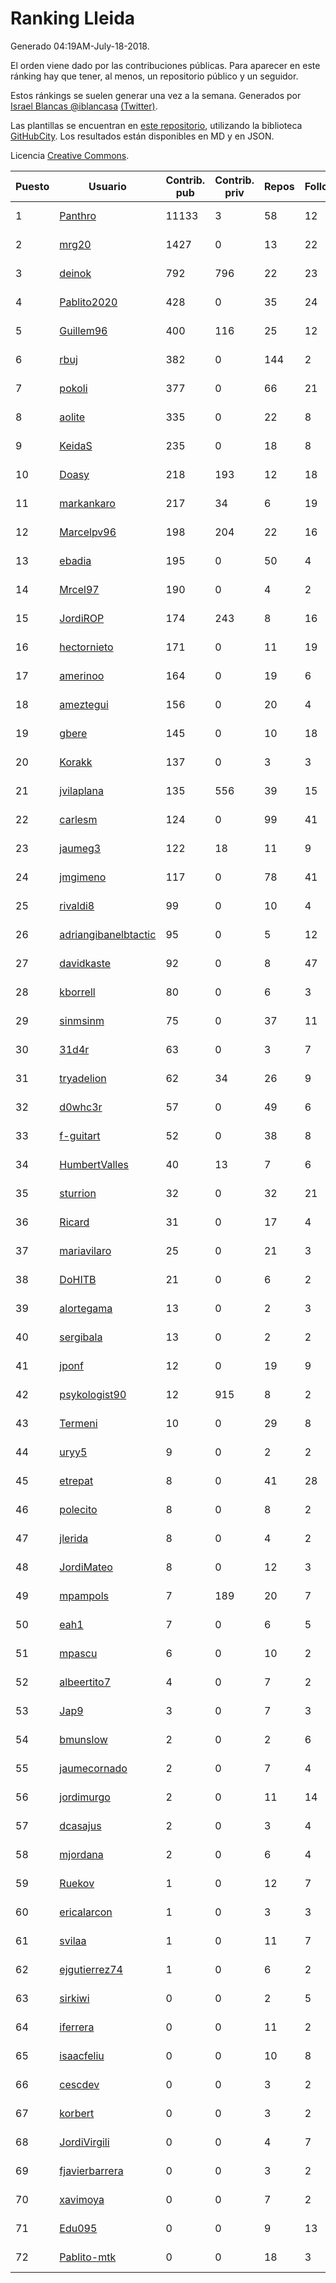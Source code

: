 # Ranking Lleida

Generado 04:19AM-July-18-2018.

El orden viene dado por las contribuciones públicas. Para aparecer en este ránking hay que tener, al menos, un repositorio público y un seguidor.

Estos ránkings se suelen generar una vez a la semana. Generados por [Israel Blancas @iblancasa](https://github.com/iblancasa/) [(Twitter)](https://twitter.com/iblancasa).

Las plantillas se encuentran en [este repositorio](https://github.com/iblancasa/GH-Spanish-Ranking), utilizando la biblioteca [GitHubCity](https://github.com/iblancasa/GitHubCity). Los resultados están disponibles en MD y en JSON.

Licencia [Creative Commons](https://creativecommons.org/licenses/by/4.0/).

| Puesto   |  Usuario  | Contrib. pub | Contrib. priv |Repos| Followers | Desde |  Avatar  |
|----------|-----------|--------------|---------------|-----|-----------|-------|----------|
|1|[Panthro](https://github.com/Panthro)|11133|3|58|12|2012-03-22|![Panthro]()|
|2|[mrg20](https://github.com/mrg20)|1427|0|13|22|2016-02-22|![mrg20]()|
|3|[deinok](https://github.com/deinok)|792|796|22|23|2014-02-04|![deinok]()|
|4|[Pablito2020](https://github.com/Pablito2020)|428|0|35|24|2016-04-24|![Pablito2020]()|
|5|[Guillem96](https://github.com/Guillem96)|400|116|25|12|2016-08-27|![Guillem96]()|
|6|[rbuj](https://github.com/rbuj)|382|0|144|2|2014-12-12|![rbuj]()|
|7|[pokoli](https://github.com/pokoli)|377|0|66|21|2011-10-30|![pokoli]()|
|8|[aolite](https://github.com/aolite)|335|0|22|8|2013-06-03|![aolite]()|
|9|[KeidaS](https://github.com/KeidaS)|235|0|18|8|2016-04-27|![KeidaS]()|
|10|[Doasy](https://github.com/Doasy)|218|193|12|18|2016-01-29|![Doasy]()|
|11|[markankaro](https://github.com/markankaro)|217|34|6|19|2017-05-24|![markankaro]()|
|12|[Marcelpv96](https://github.com/Marcelpv96)|198|204|22|16|2016-11-15|![Marcelpv96]()|
|13|[ebadia](https://github.com/ebadia)|195|0|50|4|2009-12-08|![ebadia]()|
|14|[Mrcel97](https://github.com/Mrcel97)|190|0|4|2|2017-11-07|![Mrcel97]()|
|15|[JordiROP](https://github.com/JordiROP)|174|243|8|16|2016-02-08|![JordiROP]()|
|16|[hectornieto](https://github.com/hectornieto)|171|0|11|19|2014-04-15|![hectornieto]()|
|17|[amerinoo](https://github.com/amerinoo)|164|0|19|6|2015-02-16|![amerinoo]()|
|18|[ameztegui](https://github.com/ameztegui)|156|0|20|4|2014-07-02|![ameztegui]()|
|19|[gbere](https://github.com/gbere)|145|0|10|18|2012-01-13|![gbere]()|
|20|[Korakk](https://github.com/Korakk)|137|0|3|3|2017-11-20|![Korakk]()|
|21|[jvilaplana](https://github.com/jvilaplana)|135|556|39|15|2011-04-15|![jvilaplana]()|
|22|[carlesm](https://github.com/carlesm)|124|0|99|41|2008-05-01|![carlesm]()|
|23|[jaumeg3](https://github.com/jaumeg3)|122|18|11|9|2016-07-14|![jaumeg3]()|
|24|[jmgimeno](https://github.com/jmgimeno)|117|0|78|41|2011-04-08|![jmgimeno]()|
|25|[rivaldi8](https://github.com/rivaldi8)|99|0|10|4|2011-11-11|![rivaldi8]()|
|26|[adriangibanelbtactic](https://github.com/adriangibanelbtactic)|95|0|5|12|2012-01-15|![adriangibanelbtactic]()|
|27|[davidkaste](https://github.com/davidkaste)|92|0|8|47|2011-11-16|![davidkaste]()|
|28|[kborrell](https://github.com/kborrell)|80|0|6|3|2015-02-17|![kborrell]()|
|29|[sinmsinm](https://github.com/sinmsinm)|75|0|37|11|2012-05-16|![sinmsinm]()|
|30|[31d4r](https://github.com/31d4r)|63|0|3|7|2017-08-12|![31d4r]()|
|31|[tryadelion](https://github.com/tryadelion)|62|34|26|9|2013-03-05|![tryadelion]()|
|32|[d0whc3r](https://github.com/d0whc3r)|57|0|49|6|2012-01-25|![d0whc3r]()|
|33|[f-guitart](https://github.com/f-guitart)|52|0|38|8|2014-03-09|![f-guitart]()|
|34|[HumbertValles](https://github.com/HumbertValles)|40|13|7|6|2017-02-13|![HumbertValles]()|
|35|[sturrion](https://github.com/sturrion)|32|0|32|21|2013-08-23|![sturrion]()|
|36|[Ricard](https://github.com/Ricard)|31|0|17|4|2009-12-13|![Ricard]()|
|37|[mariavilaro](https://github.com/mariavilaro)|25|0|21|3|2015-01-13|![mariavilaro]()|
|38|[DoHITB](https://github.com/DoHITB)|21|0|6|2|2016-01-19|![DoHITB]()|
|39|[alortegama](https://github.com/alortegama)|13|0|2|3|2015-02-03|![alortegama]()|
|40|[sergibala](https://github.com/sergibala)|13|0|2|2|2018-02-13|![sergibala]()|
|41|[jponf](https://github.com/jponf)|12|0|19|9|2013-03-13|![jponf]()|
|42|[psykologist90](https://github.com/psykologist90)|12|915|8|2|2013-09-05|![psykologist90]()|
|43|[Termeni](https://github.com/Termeni)|10|0|29|8|2014-03-10|![Termeni]()|
|44|[uryy5](https://github.com/uryy5)|9|0|2|2|2014-10-07|![uryy5]()|
|45|[etrepat](https://github.com/etrepat)|8|0|41|28|2009-11-04|![etrepat]()|
|46|[polecito](https://github.com/polecito)|8|0|8|2|2013-07-30|![polecito]()|
|47|[jlerida](https://github.com/jlerida)|8|0|4|2|2015-05-12|![jlerida]()|
|48|[JordiMateo](https://github.com/JordiMateo)|8|0|12|3|2016-03-10|![JordiMateo]()|
|49|[mpampols](https://github.com/mpampols)|7|189|20|7|2010-11-12|![mpampols]()|
|50|[eah1](https://github.com/eah1)|7|0|6|5|2015-02-17|![eah1]()|
|51|[mpascu](https://github.com/mpascu)|6|0|10|2|2015-02-12|![mpascu]()|
|52|[albeertito7](https://github.com/albeertito7)|4|0|7|2|2017-02-13|![albeertito7]()|
|53|[Jap9](https://github.com/Jap9)|3|0|7|3|2016-02-09|![Jap9]()|
|54|[bmunslow](https://github.com/bmunslow)|2|0|2|6|2010-06-03|![bmunslow]()|
|55|[jaumecornado](https://github.com/jaumecornado)|2|0|7|4|2011-02-14|![jaumecornado]()|
|56|[jordimurgo](https://github.com/jordimurgo)|2|0|11|14|2013-10-23|![jordimurgo]()|
|57|[dcasajus](https://github.com/dcasajus)|2|0|3|4|2014-03-25|![dcasajus]()|
|58|[mjordana](https://github.com/mjordana)|2|0|6|4|2014-11-19|![mjordana]()|
|59|[Ruekov](https://github.com/Ruekov)|1|0|12|7|2010-12-27|![Ruekov]()|
|60|[ericalarcon](https://github.com/ericalarcon)|1|0|3|3|2013-08-28|![ericalarcon]()|
|61|[svilaa](https://github.com/svilaa)|1|0|11|7|2013-09-23|![svilaa]()|
|62|[ejgutierrez74](https://github.com/ejgutierrez74)|1|0|6|2|2015-03-14|![ejgutierrez74]()|
|63|[sirkiwi](https://github.com/sirkiwi)|0|0|2|5|2011-07-01|![sirkiwi]()|
|64|[iferrera](https://github.com/iferrera)|0|0|11|2|2011-09-23|![iferrera]()|
|65|[isaacfeliu](https://github.com/isaacfeliu)|0|0|10|8|2008-04-10|![isaacfeliu]()|
|66|[cescdev](https://github.com/cescdev)|0|0|3|2|2013-09-20|![cescdev]()|
|67|[korbert](https://github.com/korbert)|0|0|3|2|2013-03-08|![korbert]()|
|68|[JordiVirgili](https://github.com/JordiVirgili)|0|0|4|7|2013-11-27|![JordiVirgili]()|
|69|[fjavierbarrera](https://github.com/fjavierbarrera)|0|0|3|2|2014-12-16|![fjavierbarrera]()|
|70|[xavimoya](https://github.com/xavimoya)|0|0|7|2|2014-11-25|![xavimoya]()|
|71|[Edu095](https://github.com/Edu095)|0|0|9|13|2015-04-07|![Edu095]()|
|72|[Pablito-mtk](https://github.com/Pablito-mtk)|0|0|18|3|2016-09-29|![Pablito-mtk]()|
